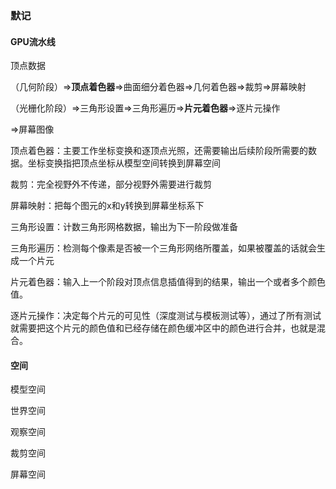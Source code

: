 ### 默记 

#### GPU流水线

顶点数据

（几何阶段）=>**顶点着色器**=>曲面细分着色器=>几何着色器=>裁剪=>屏幕映射

（光栅化阶段）=>三角形设置=>三角形遍历=>**片元着色器**=>逐片元操作

=>屏幕图像

顶点着色器：主要工作坐标变换和逐顶点光照，还需要输出后续阶段所需要的数据。坐标变换指把顶点坐标从模型空间转换到屏幕空间

裁剪：完全视野外不传递，部分视野外需要进行裁剪

屏幕映射：把每个图元的x和y转换到屏幕坐标系下

三角形设置：计数三角形网格数据，输出为下一阶段做准备

三角形遍历：检测每个像素是否被一个三角形网络所覆盖，如果被覆盖的话就会生成一个片元

片元着色器：输入上一个阶段对顶点信息插值得到的结果，输出一个或者多个颜色值。

逐片元操作：决定每个片元的可见性（深度测试与模板测试等），通过了所有测试就需要把这个片元的颜色值和已经存储在颜色缓冲区中的颜色进行合并，也就是混合。

#### 空间

模型空间

世界空间

观察空间

裁剪空间

屏幕空间

